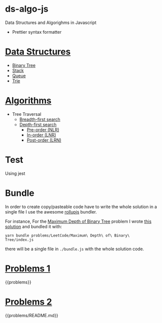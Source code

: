 # ds-algo-js
Data Structures and Algorighms in Javascript

- Prettier syntax formatter

# [Data Structures](data-structures)
- [Binary Tree](data-structures/BinaryTree)
- [Stack](data-structures/Stack)
- [Queue](data-structures/Queue)
- [Trie](data-structures/Trie)

# [Algorithms](algorithms)
- Tree Traversal
  - [Breadth-first search](algorithms/tree-traversal/index.js)
  - [Depth-first search](algorithms/tree-traversal/index.js)
    - [Pre-order (NLR)](https://en.wikipedia.org/wiki/Tree_traversal#Pre-order_(NLR))
    - [In-order (LNR)](https://en.wikipedia.org/wiki/Tree_traversal#In-order_(LNR))
    - [Post-order (LRN)](https://en.wikipedia.org/wiki/Tree_traversal#Post-order_(LRN))

# Test
Using jest

# Bundle
In order to create copy/pasteable code have to write the whole solution in a single file I use the awesome [rollupjs](https://rollupjs.org) bundler.

For instance, For the [Maximum Depth of Binary Tree](https://leetcode.com/problems/maximum-depth-of-binary-tree) problem I wrote [this solution](problems/LeetCode/Maximum%20Depth%20of%20Binary%20Tree) and bundled it with:
```
yarn bundle problems/LeetCode/Maximum\ Depth\ of\ Binary\ Tree/index.js
```
there will be a single file in `./bundle.js` with the whole solution code.

# [Problems 1](problems)
{{problems}}

# [Problems 2](problems)
{{problems/README.md}}
